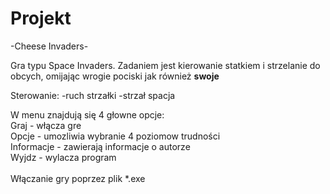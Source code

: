 # Projekt
-Cheese Invaders-

Gra typu Space Invaders. 
Zadaniem jest kierowanie statkiem i strzelanie do obcych, omijając wrogie pociski jak również <b> swoje</b>

Sterowanie:
-ruch strzałki
-strzał spacja

W menu znajdują się 4 głowne opcje:<br>
Graj - włącza gre<br>
Opcje - umozliwia wybranie 4 poziomow trudności<br>
Informacje - zawierają informacje o autorze<br>
Wyjdz - wylacza program<br><br>
Włączanie gry poprzez plik *.exe
